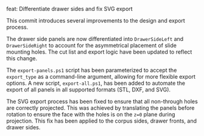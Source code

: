feat: Differentiate drawer sides and fix SVG export

This commit introduces several improvements to the design and export process.

The drawer side panels are now differentiated into `DrawerSideLeft` and `DrawerSideRight` to account for the asymmetrical placement of slide mounting holes. The cut list and export logic have been updated to reflect this change.

The `export-panels.ps1` script has been parameterized to accept the `export_type` as a command-line argument, allowing for more flexible export options. A new script, `export-all.ps1`, has been added to automate the export of all panels in all supported formats (STL, DXF, and SVG).

The SVG export process has been fixed to ensure that all non-through holes are correctly projected. This was achieved by translating the panels before rotation to ensure the face with the holes is on the `z=0` plane during projection. This fix has been applied to the corpus sides, drawer fronts, and drawer sides.